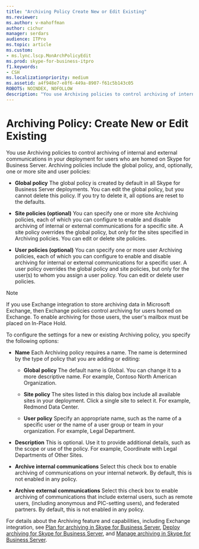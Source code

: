 ```yaml
---
title: "Archiving Policy Create New or Edit Existing"
ms.reviewer: 
ms.author: v-mahoffman
author: cichur
manager: serdars
audience: ITPro
ms.topic: article
ms.custom:
- ms.lync.lscp.MonArchPolicyEdit
ms.prod: skype-for-business-itpro
f1.keywords:
- CSH
ms.localizationpriority: medium
ms.assetid: a4f948e7-e8f6-449a-8907-f61c5b143c05
ROBOTS: NOINDEX, NOFOLLOW
description: "You use Archiving policies to control archiving of internal and external communications in your deployment for users who are homed on Skype for Business Server. Archiving policies include the global policy, and, optionally, one or more site and user policies:"
---
```


# Archiving Policy: Create New or Edit Existing
 
You use Archiving policies to control archiving of internal and external communications in your deployment for users who are homed on Skype for Business Server. Archiving policies include the global policy, and, optionally, one or more site and user policies:
  
- **Global policy** The global policy is created by default in all Skype for Business Server deployments. You can edit the global policy, but you cannot delete this policy. If you try to delete it, all options are reset to the defaults.
    
- **Site policies (optional)** You can specify one or more site Archiving policies, each of which you can configure to enable and disable archiving of internal or external communications for a specific site. A site policy overrides the global policy, but only for the sites specified in Archiving policies. You can edit or delete site policies.
    
- **User policies (optional)** You can specify one or more user Archiving policies, each of which you can configure to enable and disable archiving for internal or external communications for a specific user. A user policy overrides the global policy and site policies, but only for the user(s) to whom you assign a user policy. You can edit or delete user policies.
    
> [!NOTE]
> If you use Exchange integration to store archiving data in Microsoft Exchange, then Exchange policies control archiving for users homed on Exchange. To enable archiving for those users, the user's mailbox must be placed on In-Place Hold. 
  
To configure the settings for a new or existing Archiving policy, you specify the following options:
- **Name** Each Archiving policy requires a name. The name is determined by the type of policy that you are adding or editing:
    
  - **Global policy** The default name is Global. You can change it to a more descriptive name. For example, Contoso North American Organization.
    
  - **Site policy** The sites listed in this dialog box include all available sites in your deployment. Click a single site to select it. For example, Redmond Data Center.
    
  - **User policy** Specify an appropriate name, such as the name of a specific user or the name of a user group or team in your organization. For example, Legal Department.
    
- **Description** This is optional. Use it to provide additional details, such as the scope or use of the policy. For example, Coordinate with Legal Departments of Other Sites.
    
- **Archive internal communications** Select this check box to enable archiving of communications on your internal network. By default, this is not enabled in any policy.
    
- **Archive external communications** Select this check box to enable archiving of communications that include external users, such as remote users, (including anonymous and PIC-setting users), and federated partners. By default, this is not enabled in any policy.
    
For details about the Archiving feature and capabilities, including Exchange integration, see [Plan for archiving in Skype for Business Server](../../../plan-your-deployment/archiving/archiving.md), [Deploy archiving for Skype for Business Server](../../../deploy/deploy-archiving/deploy-archiving.md), and [Manage archiving in Skype for Business Server](../../../manage/archiving/archiving.md).

